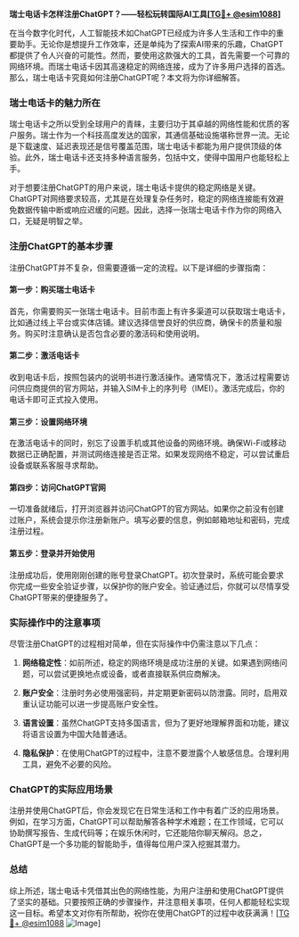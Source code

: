 **瑞士电话卡怎样注册ChatGPT？——轻松玩转国际AI工具[[TG💪+ @esim1088](https://t.me/s/esim1088)]**

在当今数字化时代，人工智能技术如ChatGPT已经成为许多人生活和工作中的重要助手。无论你是想提升工作效率，还是单纯为了探索AI带来的乐趣，ChatGPT都提供了令人兴奋的可能性。然而，要使用这款强大的工具，首先需要一个可靠的网络环境。而瑞士电话卡因其高速稳定的网络连接，成为了许多用户选择的首选。那么，瑞士电话卡究竟如何注册ChatGPT呢？本文将为你详细解答。

### 瑞士电话卡的魅力所在

瑞士电话卡之所以受到全球用户的青睐，主要归功于其卓越的网络性能和优质的客户服务。瑞士作为一个科技高度发达的国家，其通信基础设施堪称世界一流。无论是下载速度、延迟表现还是信号覆盖范围，瑞士电话卡都能为用户提供顶级的体验。此外，瑞士电话卡还支持多种语言服务，包括中文，使得中国用户也能轻松上手。

对于想要注册ChatGPT的用户来说，瑞士电话卡提供的稳定网络是关键。ChatGPT对网络要求较高，尤其是在处理复杂任务时，稳定的网络连接能有效避免数据传输中断或响应迟缓的问题。因此，选择一张瑞士电话卡作为你的网络入口，无疑是明智之举。

### 注册ChatGPT的基本步骤

注册ChatGPT并不复杂，但需要遵循一定的流程。以下是详细的步骤指南：

#### 第一步：购买瑞士电话卡
首先，你需要购买一张瑞士电话卡。目前市面上有许多渠道可以获取瑞士电话卡，比如通过线上平台或实体店铺。建议选择信誉良好的供应商，确保卡的质量和服务。购买时注意确认是否包含必要的激活码和使用说明。

#### 第二步：激活电话卡
收到电话卡后，按照包装内的说明书进行激活操作。通常情况下，激活过程需要访问供应商提供的官方网站，并输入SIM卡上的序列号（IMEI）。激活完成后，你的电话卡即可正式投入使用。

#### 第三步：设置网络环境
在激活电话卡的同时，别忘了设置手机或其他设备的网络环境。确保Wi-Fi或移动数据已正确配置，并测试网络连接是否正常。如果发现网络不稳定，可以尝试重启设备或联系客服寻求帮助。

#### 第四步：访问ChatGPT官网
一切准备就绪后，打开浏览器并访问ChatGPT的官方网站。如果你之前没有创建过账户，系统会提示你注册新账户。填写必要的信息，例如邮箱地址和密码，完成注册过程。

#### 第五步：登录并开始使用
注册成功后，使用刚刚创建的账号登录ChatGPT。初次登录时，系统可能会要求你完成一些安全验证步骤，以保护你的账户安全。验证通过后，你就可以尽情享受ChatGPT带来的便捷服务了。

### 实际操作中的注意事项

尽管注册ChatGPT的过程相对简单，但在实际操作中仍需注意以下几点：

1. **网络稳定性**：如前所述，稳定的网络环境是成功注册的关键。如果遇到网络问题，可以尝试更换地点或设备，或者直接联系供应商解决。
   
2. **账户安全**：注册时务必使用强密码，并定期更新密码以防泄露。同时，启用双重认证功能可以进一步提高账户安全性。

3. **语言设置**：虽然ChatGPT支持多国语言，但为了更好地理解界面和功能，建议将语言设置为中国大陆普通话。

4. **隐私保护**：在使用ChatGPT的过程中，注意不要泄露个人敏感信息。合理利用工具，避免不必要的风险。

### ChatGPT的实际应用场景

注册并使用ChatGPT后，你会发现它在日常生活和工作中有着广泛的应用场景。例如，在学习方面，ChatGPT可以帮助解答各种学术难题；在工作领域，它可以协助撰写报告、生成代码等；在娱乐休闲时，它还能陪你聊天解闷。总之，ChatGPT是一个多功能的智能助手，值得每位用户深入挖掘其潜力。

### 总结

综上所述，瑞士电话卡凭借其出色的网络性能，为用户注册和使用ChatGPT提供了坚实的基础。只要按照正确的步骤操作，并注意相关事项，任何人都能轻松实现这一目标。希望本文对你有所帮助，祝你在使用ChatGPT的过程中收获满满！[[TG💪+ @esim1088](https://t.me/s/esim1088) ![Image](https://i.postimg.cc/4NQfJmqS/Snipaste-2025-05-13-00-14-12.png)]
